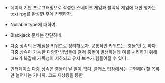 - 데이터 기반 프로그래밍으로 작성한 스네이크 게임과 블랙잭 게임에 대한 평가는 text rpg를 완성한 후에 진행하자.

- Nullable type에 대하여.

- Blackjack 문제는 간단하네.

- 다중 상속의 문제점을 키워드로 정리해보자. 공통적인 키워드는 '충돌'인 듯 하다. 다중 상속이 가능한 다양한 방법들에 걸쳐 충돌이 발생하는데 이를 처리하기 위해 코드가 복잡해 가독성이 저하되고 유지 보수가 힘들어질 수 있다.

- 인터페이스 다중 상속은 충돌이 날 일이 없다. 클래스 입장에서는 구현해야 할 목록만 늘어나는 거니까. 코드 재상용을 통한 